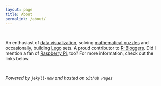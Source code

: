 ```yaml
---
layout: page
title: About
permalink: /about/
---
```


<br>

An enthusiast of [data visualization](/tag/visualization/), solving [mathematical puzzles](/tag/maths/) and occasionally, building [Lego](/tag/lego/) sets. A proud contributor to [R-Bloggers](https://www.r-bloggers.com/). Did I mention a fan of [Raspberry Pi](/tag/raspberry%20pi/), too? For more information, check out the links below.

<br>

_Powered by `jekyll-now` and hosted on `Github Pages`_
